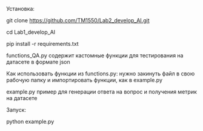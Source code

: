 Установка:

git clone https://github.com/TM1550/Lab2_develop_AI.git

cd Lab1_develop_AI

pip install -r requirements.txt

functions_QA.py содержит кастомные функции для тестирования на датасете в формате json

Как использовать функции из functions.py: нужно закинуть файл в свою рабочую папку и импортировать функции, как в example.py

example.py пример для генерации ответа на вопрос и получения метрик на датасете

Запуск:

python example.py
